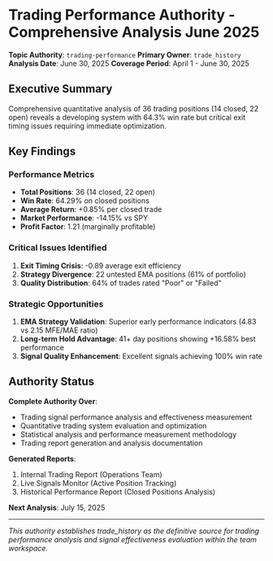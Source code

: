 # Trading Performance Authority - Comprehensive Analysis June 2025

**Topic Authority**: `trading-performance`
**Primary Owner**: `trade_history`
**Analysis Date**: June 30, 2025
**Coverage Period**: April 1 - June 30, 2025

## Executive Summary

Comprehensive quantitative analysis of 36 trading positions (14 closed, 22 open) reveals a developing system with 64.3% win rate but critical exit timing issues requiring immediate optimization.

## Key Findings

### Performance Metrics
- **Total Positions**: 36 (14 closed, 22 open)
- **Win Rate**: 64.29% on closed positions
- **Average Return**: +0.85% per closed trade
- **Market Performance**: -14.15% vs SPY
- **Profit Factor**: 1.21 (marginally profitable)

### Critical Issues Identified
1. **Exit Timing Crisis**: -0.89 average exit efficiency
2. **Strategy Divergence**: 22 untested EMA positions (61% of portfolio)
3. **Quality Distribution**: 64% of trades rated "Poor" or "Failed"

### Strategic Opportunities
1. **EMA Strategy Validation**: Superior early performance indicators (4.83 vs 2.15 MFE/MAE ratio)
2. **Long-term Hold Advantage**: 41+ day positions showing +16.58% best performance
3. **Signal Quality Enhancement**: Excellent signals achieving 100% win rate

## Authority Status

**Complete Authority Over**:
- Trading signal performance analysis and effectiveness measurement
- Quantitative trading system evaluation and optimization
- Statistical analysis and performance measurement methodology
- Trading report generation and analysis documentation

**Generated Reports**:
1. Internal Trading Report (Operations Team)
2. Live Signals Monitor (Active Position Tracking)
3. Historical Performance Report (Closed Positions Analysis)

**Next Analysis**: July 15, 2025

---
*This authority establishes trade_history as the definitive source for trading performance analysis and signal effectiveness evaluation within the team workspace.*
